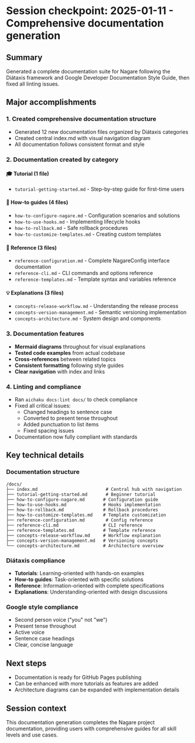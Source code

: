 # Session checkpoint: 2025-01-11 - Comprehensive documentation generation

## Summary

Generated a complete documentation suite for Nagare following the Diátaxis framework and Google
Developer Documentation Style Guide, then fixed all linting issues.

## Major accomplishments

### 1. Created comprehensive documentation structure

- Generated 12 new documentation files organized by Diátaxis categories
- Created central index.md with visual navigation diagram
- All documentation follows consistent format and style

### 2. Documentation created by category

#### 🎓 Tutorial (1 file)

- `tutorial-getting-started.md` - Step-by-step guide for first-time users

#### 🔧 How-to guides (4 files)

- `how-to-configure-nagare.md` - Configuration scenarios and solutions
- `how-to-use-hooks.md` - Implementing lifecycle hooks
- `how-to-rollback.md` - Safe rollback procedures
- `how-to-customize-templates.md` - Creating custom templates

#### 📖 Reference (3 files)

- `reference-configuration.md` - Complete NagareConfig interface documentation
- `reference-cli.md` - CLI commands and options reference
- `reference-templates.md` - Template syntax and variables reference

#### 💡 Explanations (3 files)

- `concepts-release-workflow.md` - Understanding the release process
- `concepts-version-management.md` - Semantic versioning implementation
- `concepts-architecture.md` - System design and components

### 3. Documentation features

- **Mermaid diagrams** throughout for visual explanations
- **Tested code examples** from actual codebase
- **Cross-references** between related topics
- **Consistent formatting** following style guides
- **Clear navigation** with index and links

### 4. Linting and compliance

- Ran `aichaku docs:lint docs/` to check compliance
- Fixed all critical issues:
  - Changed headings to sentence case
  - Converted to present tense throughout
  - Added punctuation to list items
  - Fixed spacing issues
- Documentation now fully compliant with standards

## Key technical details

### Documentation structure

```
/docs/
├── index.md                          # Central hub with navigation
├── tutorial-getting-started.md       # Beginner tutorial
├── how-to-configure-nagare.md       # Configuration guide
├── how-to-use-hooks.md              # Hooks implementation
├── how-to-rollback.md               # Rollback procedures
├── how-to-customize-templates.md    # Template customization
├── reference-configuration.md        # Config reference
├── reference-cli.md                 # CLI reference
├── reference-templates.md           # Template reference
├── concepts-release-workflow.md     # Workflow explanation
├── concepts-version-management.md   # Versioning concepts
└── concepts-architecture.md         # Architecture overview
```

### Diátaxis compliance

- **Tutorials**: Learning-oriented with hands-on examples
- **How-to guides**: Task-oriented with specific solutions
- **Reference**: Information-oriented with complete specifications
- **Explanations**: Understanding-oriented with design discussions

### Google style compliance

- Second person voice ("you" not "we")
- Present tense throughout
- Active voice
- Sentence case headings
- Clear, concise language

## Next steps

- Documentation is ready for GitHub Pages publishing
- Can be enhanced with more tutorials as features are added
- Architecture diagrams can be expanded with implementation details

## Session context

This documentation generation completes the Nagare project documentation, providing users with
comprehensive guides for all skill levels and use cases.
